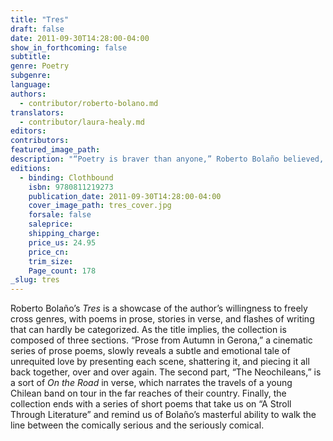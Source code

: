 ```yaml
---
title: "Tres"
draft: false
date: 2011-09-30T14:28:00-04:00
show_in_forthcoming: false
subtitle:
genre: Poetry
subgenre:
language:
authors:
  - contributor/roberto-bolano.md
translators:
  - contributor/laura-healy.md
editors:
contributors:
featured_image_path:
description: "“Poetry is braver than anyone,” Roberto Bolaño believed, and the proof is here in Tres, his most inventive and bracing poetry collection. "
editions:
  - binding: Clothbound
    isbn: 9780811219273
    publication_date: 2011-09-30T14:28:00-04:00
    cover_image_path: tres_cover.jpg
    forsale: false
    saleprice:
    shipping_charge:
    price_us: 24.95
    price_cn:
    trim_size:
    Page_count: 178
_slug: tres
---
```


Roberto Bolaño’s _Tres_ is a showcase of the author’s willingness to freely cross genres, with poems in prose, stories in verse, and flashes of writing that can hardly be categorized. As the title implies, the collection is composed of three sections. “Prose from Autumn in Gerona,” a cinematic series of prose poems, slowly reveals a subtle and emotional tale of unrequited love by presenting each scene, shattering it, and piecing it all back together, over and over again. The second part, “The Neochileans,” is a sort of _On the Road_ in verse, which narrates the travels of a young Chilean band on tour in the far reaches of their country. Finally, the collection ends with a series of short poems that take us on “A Stroll Through Literature” and remind us of Bolaño’s masterful ability to walk the line between the comically serious and the seriously comical.

